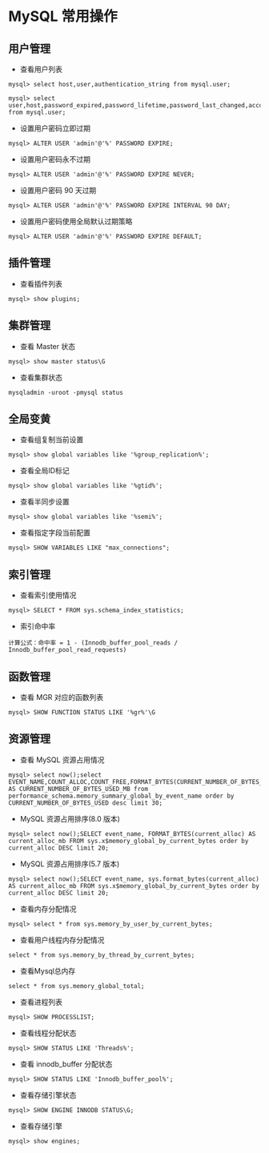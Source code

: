 # MySQL 常用操作

## 用户管理
* 查看用户列表
```
mysql> select host,user,authentication_string from mysql.user;

mysql> select user,host,password_expired,password_lifetime,password_last_changed,account_locked from mysql.user;
```

* 设置用户密码立即过期
```
mysql> ALTER USER 'admin'@'%' PASSWORD EXPIRE;
```

* 设置用户密码永不过期
```
mysql> ALTER USER 'admin'@'%' PASSWORD EXPIRE NEVER;
```

* 设置用户密码 90 天过期
```
mysql> ALTER USER 'admin'@'%' PASSWORD EXPIRE INTERVAL 90 DAY;
```

* 设置用户密码使用全局默认过期策略
```
mysql> ALTER USER 'admin'@'%' PASSWORD EXPIRE DEFAULT;
```


## 插件管理
* 查看插件列表
```
mysql> show plugins;
```


## 集群管理
* 查看 Master 状态
```
mysql> show master status\G
```

* 查看集群状态
```
mysqladmin -uroot -pmysql status
```


## 全局变黄
* 查看组复制当前设置
```
mysql> show global variables like '%group_replication%';
```

* 查看全局ID标记
```
mysql> show global variables like '%gtid%';
```

* 查看半同步设置
```
mysql> show global variables like '%semi%';
```

* 查看指定字段当前配置
```
mysql> SHOW VARIABLES LIKE "max_connections";
```


## 索引管理
* 查看索引使用情况
```
mysql> SELECT * FROM sys.schema_index_statistics;
```

* 索引命中率
```
计算公式：命中率 = 1 - (Innodb_buffer_pool_reads / Innodb_buffer_pool_read_requests)
```


## 函数管理
* 查看 MGR 对应的函数列表
```
mysql> SHOW FUNCTION STATUS LIKE '%gr%'\G
```

##  资源管理
* 查看 MySQL 资源占用情况
```
mysql> select now();select EVENT_NAME,COUNT_ALLOC,COUNT_FREE,FORMAT_BYTES(CURRENT_NUMBER_OF_BYTES_USED) AS CURRENT_NUMBER_OF_BYTES_USED_MB from performance_schema.memory_summary_global_by_event_name order by CURRENT_NUMBER_OF_BYTES_USED desc limit 30;
```

* MySQL 资源占用排序(8.0 版本)
```
mysql> select now();SELECT event_name, FORMAT_BYTES(current_alloc) AS current_alloc_mb FROM sys.x$memory_global_by_current_bytes order by current_alloc DESC limit 20;
```

* MySQL 资源占用排序(5.7 版本)
```
mysql> select now();SELECT event_name, sys.format_bytes(current_alloc) AS current_alloc_mb FROM sys.x$memory_global_by_current_bytes order by current_alloc DESC limit 20;
```

* 查看内存分配情况
```
mysql> select * from sys.memory_by_user_by_current_bytes;
```

* 查看用户线程内存分配情况
```
select * from sys.memory_by_thread_by_current_bytes;
```

* 查看Mysql总内存
```
select * from sys.memory_global_total;
```


* 查看进程列表
```
mysql> SHOW PROCESSLIST;
```

* 查看线程分配状态
```
mysql> SHOW STATUS LIKE 'Threads%';
```

* 查看 innodb_buffer 分配状态
```
mysql> SHOW STATUS LIKE 'Innodb_buffer_pool%';
```

* 查看存储引擎状态
```
mysql> SHOW ENGINE INNODB STATUS\G;
```

* 查看存储引擎
```
mysql> show engines;
```





